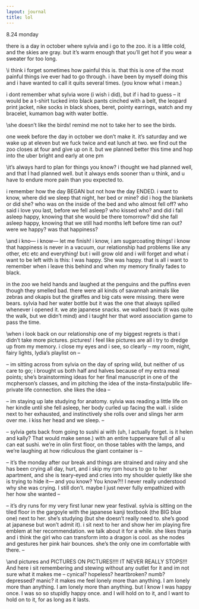 ```yaml
---
layout: journal
title: lol
---  
```


8.24
monday


there is a day in october where sylvia and i go to the zoo. it is a little cold, and the skies are gray. but it’s warm enough that you’ll get hot if you wear a sweater for too long.

\i think i forget sometimes how painful this is. that this is one of the most painful things ive ever had to go through. i have been by myself doing this and i have wanted to call it quits several times. (you know what i mean.)

i dont remember what sylvia wore (i wish i did), but if i had to guess – it would be a t-shirt tucked into black pants cinched with a belt, the leopard print jacket, nike socks in black shoes, beret, pointy earrings, watch and my bracelet, kumamon bag with water bottle.

\she doesn’t like the birds! remind me not to take her to see the birds.

one week before the day in october we don’t make it. it’s saturday and we wake up at eleven but we fuck twice and eat lunch at two. we find out the zoo closes at four and give up on it. but we planned better this time and hop into the uber bright and early at one pm

\it’s always hard to plan for things you know? i thought we had planned well, and that I had planned well. but it always ends sooner than u think, and u have to endure more pain than you expected to.

i remember how the day BEGAN but not how the day ENDED. i want to know, where did we sleep that night, her bed or mine? did i hog the blankets or did she? who was on the inside of the bed and who almost fell off? who said i love you last, before we fell asleep? who kissed who? and did i fall asleep happy, knowing that she would be there tomorrow? did she fall asleep happy, knowing that we still had months left before time ran out? were we happy? was that happiness? 

\and i kno— i know— let me finish! i know, i am sugarcoating things! i know that happiness is never in a vacuum, our relationship had problems like any other, etc etc and everything! but i will grow old and i will forget and what i want to be left with is this: I was happy. She was happy. that is all i want to remember when i leave this behind and when my memory finally fades to black.

in the zoo we held hands and laughed at the penguins and the puffins even though they smelled bad. there were all kinds of savannah animals like zebras and okapis but the giraffes and big cats were missing. there were bears. sylvia had her water bottle but it was the one that always spilled whenever i opened it. we ate japanese snacks. we walked back (it was quite the walk, but we didn’t mind) and i taught her that word association game to pass the time.

\when i look back on our relationship one of my biggest regrets is that i didn’t take more pictures. pictures! i feel like pictures are all i try to dredge up from my memory. i close my eyes and i see, so clearly – my room, night, fairy lights, lydia’s playlist on – 

– im sitting across from sylvia on the day of spring wild, but neither of us care to go; i brought us both half and halves because of my extra meal points; she’s brainstorming ideas for her final manuscript in one of the mcpherson’s classes, and im pitching the idea of the insta-finsta/public life-private life connection. she likes the idea –

– im staying up late studying for anatomy. sylvia was reading a little life on her kindle until she fell asleep, her body curled up facing the wall. i slide next to her exhausted, and instinctively she rolls over and slings her arm over me. i kiss her head and we sleep. –

– sylvia gets back from going to sushi ai with (uh, I actually forget. is it helen and kally? That would make sense.) with an entire tupperware full of all u can eat sushi. we’re in olin first floor, on those tables with the lamps, and we’re laughing at how ridiculous the giant container is –

– it’s the monday after our break and things are strained and rainy and she has been crying all day, hurt, and i skip my rpm hours to go to her apartment, and she is teary-eyed and cries into my shoulder quietly like she is trying to hide it— and you know? You know?!! I never really understood why she was crying. I still don’t. maybe I just never fully empathized with her how she wanted –

– it’s dry runs for my very first lunar new year festival. sylvia is sitting on the tiled floor in the gargoyle with the japanese kanji textbook (the BIG blue one) next to her. she’s studying (but she doesn’t really need to. she’s good at japanese but won’t admit it). i sit next to her and show her im playing fire emblem at her recommendation. we talk about it for a while. she likes tharja and i think the girl who can transform into a dragon is cool. as she nodes and gestures her pink hair bounces. she’s the only one im comfortable with there. –

\and pictures and PICTURES ON PICTURES!!!! IT NEVER REALLY STOPS!!! And here i sit remembering and stewing without any outlet for it and im not sure what it makes me – cynical? hopeless? heartbroken? numb? depressed? manic? it makes me feel lonely more than anything. I am lonely more than anything. I am lonely more than anything. but I know I was happy once. I was so so stupidly happy once. and I will hold on to it, and I want to hold on to it, for as long as it lasts.